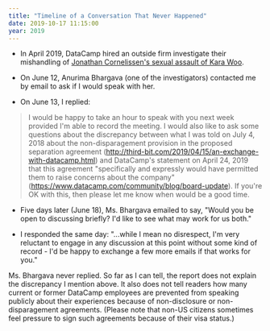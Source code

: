 ```yaml
---
title: "Timeline of a Conversation That Never Happened"
date: 2019-10-17 11:15:00
year: 2019
---
```


-   In April 2019,
    DataCamp hired an outside firm investigate their mishandling of [Jonathan Cornelissen's sexual assault of Kara Woo](https://www.buzzfeednews.com/article/daveyalba/datacamp-sexual-harassment-metoo-tech-startup).

-   On June 12, Anurima Bhargava (one of the investigators) contacted me by email to ask if I would speak with her.

-   On June 13, I replied:

   > I would be happy to take an hour to speak with you next week provided I'm able to record the meeting. I would also like to ask some questions about the discrepancy between what I was told on July 4, 2018 about the non-disparagement provision in the proposed separation agreement (<http://third-bit.com/2019/04/15/an-exchange-with-datacamp.html>) and DataCamp's statement on April 24, 2019 that this agreement "specifically and expressly would have permitted them to raise concerns about the company" (<https://www.datacamp.com/community/blog/board-update>). If you're OK with this, then please let me know when would be a good time.

-   Five days later (June 18), Ms. Bhargava emailed to say, "Would you be open to discussing briefly?  I'd like to see what may work for us both."

-   I responded the same day: "...while I mean no disrespect, I'm very reluctant to engage in any discussion at this point without some kind of record - I'd be happy to exchange a few more emails if that works for you."

Ms. Bhargava never replied.
So far as I can tell, the report does not explain the discrepancy I mention above.
It also does not tell readers how many current or former DataCamp employees
are prevented from speaking publicly about their experiences
because of non-disclosure or non-disparagement agreements.
(Please note that non-US citizens sometimes feel pressure to sign such agreements because of their visa status.)
